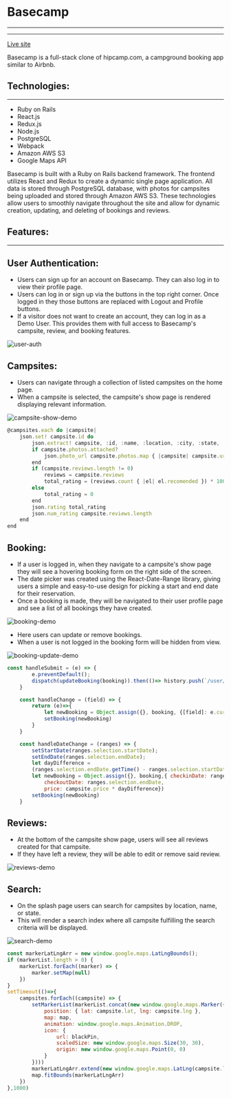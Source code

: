 # Basecamp
---
---

[Live site](https://base-camp.herokuapp.com/)

Basecamp is a full-stack clone of hipcamp.com, a campground booking app similar to Airbnb.


Technologies:
---
---

* Ruby on Rails
* React.js
* Redux.js
* Node.js
* PostgreSQL
* Webpack
* Amazon AWS S3
* Google Maps API

Basecamp is built with a Ruby on Rails backend framework. The frontend utilizes React and Redux to create a dynamic single page application. All data is stored through PostgreSQL database, with photos for campsites being uploaded and stored through Amazon AWS S3. These technologies allow users to smoothly navigate throughout the site and allow for dynamic creation, updating, and deleting of bookings and reviews.


Features:
---
---

User Authentication:
---

* Users can sign up for an account on Basecamp. They can also log in to view their profile page.
* Users can log in or sign up via the buttons in the top right corner. Once logged in they those buttons are replaced with Logout and Profile buttons. 
* If a visitor does not want to create an account, they can log in as a Demo User. This provides them with full access to Basecamp's campsite, review, and booking features.

![user-auth](https://media1.giphy.com/media/XDgZQtMZvvQ0SqpBYT/giphy.gif?cid=790b7611d4c8eca002d88e623dc89043f55ece5d8a6c7a06&rid=giphy.gif&ct=g)


Campsites:
---

* Users can navigate through a collection of listed campsites on the home page.
* When a campsite is selected, the campsite's show page is rendered displaying relevant information.

![campsite-show-demo](https://media4.giphy.com/media/jkV1kq4d1le5zqiGKv/giphy.gif?cid=790b7611c934f60b16e035b0bce84bf1d82b386fc4244a32&rid=giphy.gif&ct=g)

```javascript
@campsites.each do |campsite|
    json.set! campsite.id do 
        json.extract! campsite, :id, :name, :location, :city, :state, :price, :site_type, :capacity, :lat, :lng
        if campsite.photos.attached?
            json.photo_url campsite.photos.map { |campsite| campsite.url }
        end
        if (campsite.reviews.length != 0)  
            reviews = campsite.reviews
            total_rating = (reviews.count { |el| el.recomended }) * 100.0 / reviews.length
        else 
            total_rating = 0
        end
        json.rating total_rating
        json.num_rating campsite.reviews.length    
    end 
end 
```


Booking:
---

* If a user is logged in, when they navigate to a campsite's show page they will see a hovering booking form on the right side of the screen.
* The date picker was created using the React-Date-Range library, giving users a simple and easy-to-use design for picking a start and end date for their reservation.
* Once a booking is made, they will be navigated to their user profile page and see a list of all bookings they have created.

![booking-demo](https://media3.giphy.com/media/LDG9LPZhSvnIaU0y6t/giphy.gif?cid=790b76115848a7a7a71a4a1590ea291512609af196e33a6b&rid=giphy.gif&ct=g)

* Here users can update or remove bookings.
* When a user is not logged in the booking form will be hidden from view.

![booking-update-demo](https://media3.giphy.com/media/lY9SrpEpyBMLfbMmCA/giphy.gif?cid=790b7611a1d4af79ca763c623e7047403c6808154cd762e0&rid=giphy.gif&ct=g)

``` javascript
const handleSubmit = (e) => {
        e.preventDefault();
        dispatch(updateBooking(booking)).then(()=> history.push(`/user/${sessionUser.id}`))
    }

    const handleChange = (field) => {
        return (e)=>{
            let newBooking = Object.assign({}, booking, {[field]: e.currentTarget.value})
            setBooking(newBooking)
        }
    }

    const handleDateChange = (ranges) => {
        setStartDate(ranges.selection.startDate);
        setEndDate(ranges.selection.endDate);
        let dayDifference = 
        (ranges.selection.endDate.getTime() - ranges.selection.startDate.getTime()) / 86400000
        let newBooking = Object.assign({}, booking,{ checkinDate: ranges.selection.startDate, 
            checkoutDate: ranges.selection.endDate, 
            price: campsite.price * dayDifference})
        setBooking(newBooking)
    }
```


Reviews:
---

* At the bottom of the campsite show page, users will see all reviews created for that campsite.
* If they have left a review, they will be able to edit or remove said review.

![reviews-demo](https://media2.giphy.com/media/DLQAhYSB9pjjKbHbLZ/giphy.gif?cid=790b761130fef9cabfc4ddb144c41dcc6aba0c480130208d&rid=giphy.gif&ct=g)


Search:
---

* On the splash page users can search for campsites by location, name, or state.
* This will render a search index where all campsite fulfilling the search criteria will be displayed.

![search-demo](https://media3.giphy.com/media/kl5UqdrQJoluZ9dHkj/giphy.gif?cid=790b76115160d2780a8c39a1aa67817513278eb6f3833706&rid=giphy.gif&ct=g)

```javascript
const markerLatLngArr = new window.google.maps.LatLngBounds();
if (markerList.length > 0) {
    markerList.forEach((marker) => {
        marker.setMap(null)
    })
}
setTimeout(()=>{
    campsites.forEach((campsite) => {
        setMarkerList(markerList.concat(new window.google.maps.Marker({
            position: { lat: campsite.lat, lng: campsite.lng },
            map: map,
            animation: window.google.maps.Animation.DROP,
            icon: {
                url: blackPin,
                scaledSize: new window.google.maps.Size(30, 30),
                origin: new window.google.maps.Point(0, 0)
            }
        })))
        markerLatLngArr.extend(new window.google.maps.LatLng(campsite.lat, campsite.lng))
        map.fitBounds(markerLatLngArr)
    })
},1000) 
```


